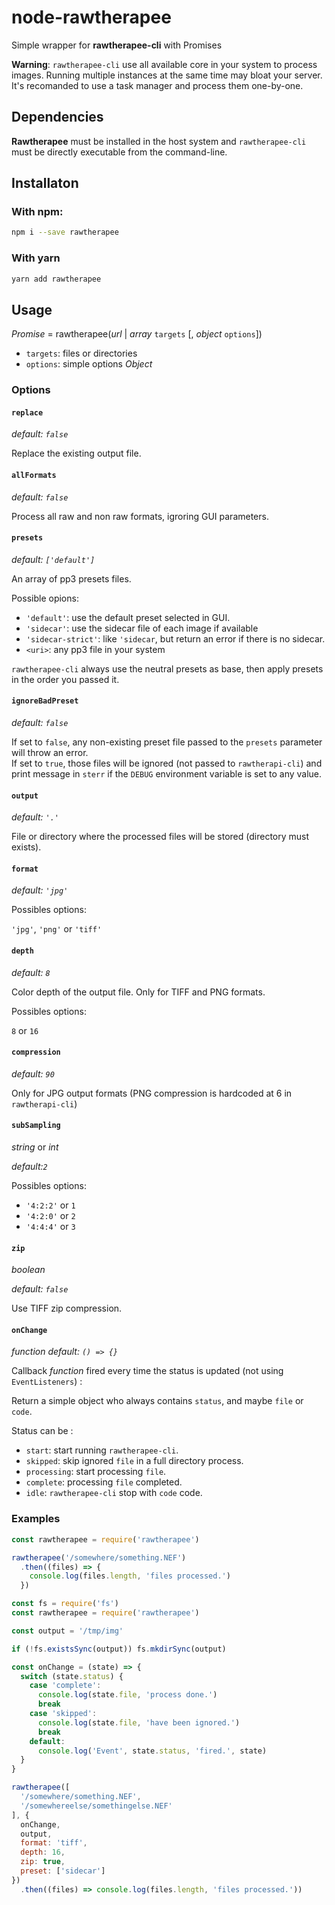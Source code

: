 # node-rawtherapee

Simple wrapper for **rawtherapee-cli** with Promises

**Warning**: `rawtherapee-cli` use all available core in your system to process images. Running multiple instances at the same time may bloat your server. It's recomanded to use a task manager and process them one-by-one.

## Dependencies

**Rawtherapee** must be installed in the host system and `rawtherapee-cli` must be directly executable from the command-line.

## Installaton

### With **npm**:

```bash
npm i --save rawtherapee
```

### With **yarn**

```bash
yarn add rawtherapee
```

## Usage

_Promise_ = rawtherapee(_url_ | _array_ `targets` [, _object_ `options`])

 * `targets`: files or directories  
 * `options`: simple options _Object_ 

### Options

#### `replace`

*default: `false`*  

Replace the existing output file.


#### `allFormats`

*default: `false`*

Process all raw and non raw formats, igroring GUI parameters.  


#### `presets`

*default: `['default']`*

An array of pp3 presets files.

Possible opions: 

 * `'default'`: use the default preset selected in GUI.  
 * `'sidecar'`: use the sidecar file of each image if available  
 * `'sidecar-strict'`: like `'sidecar`, but return an error if there is no sidecar.
 * `<uri>`: any pp3 file in your system

`rawtherapee-cli` always use the neutral presets as base, then apply presets in the order you passed it.


#### `ignoreBadPreset`

*default: `false`*  

If set to `false`, any non-existing preset file passed to the `presets` parameter will throw an error.  
If set to `true`, those files will be ignored (not passed to `rawtherapi-cli`) and print message in `sterr` if the `DEBUG` environment variable is set to any value.


#### `output`

*default: `'.'`*

File or directory where the processed files will be stored (directory must exists).


#### `format`

*default: `'jpg'`*

Possibles options:  

`'jpg'`, `'png'` or `'tiff'`


#### `depth`

*default: `8`*

Color depth of the output file. Only for TIFF and PNG formats.

Possibles options:  

`8` or `16`  


#### `compression`

*default: `90`*

Only for JPG output formats (PNG compression is hardcoded at 6 in `rawtherapi-cli`)


#### `subSampling`

 _string_ or _int_
 
*default:`2`*

Possibles options:  

 * `'4:2:2'` or `1`
 * `'4:2:0'` or `2`
 * `'4:4:4'` or `3`  


#### `zip`

_boolean_ 

*default: `false`*

Use TIFF zip compression.


#### `onChange`

_function_ 
*default: `() => {}`*

Callback _function_ fired every time the status is updated (not using `EventListeners`) :

Return a simple object who always contains `status`, and maybe `file` or `code`.

Status can be :

 * `start`: start running `rawtherapee-cli`.  
 * `skipped`: skip ignored `file` in a full directory process.  
 * `processing`: start processing `file`.
 * `complete`: processing `file` completed.
 * `idle`: `rawtherapee-cli` stop with `code` code.


### Examples

```js
const rawtherapee = require('rawtherapee')

rawtherapee('/somewhere/something.NEF')
  .then((files) => {
    console.log(files.length, 'files processed.')
  })
```


```js
const fs = require('fs')
const rawtherapee = require('rawtherapee')

const output = '/tmp/img'

if (!fs.existsSync(output)) fs.mkdirSync(output)

const onChange = (state) => {
  switch (state.status) {
    case 'complete':
      console.log(state.file, 'process done.')
      break
    case 'skipped':
      console.log(state.file, 'have been ignored.')
      break
    default:
      console.log('Event', state.status, 'fired.', state)
  }
}

rawtherapee([
  '/somewhere/something.NEF',
  '/somewhereelse/somethingelse.NEF'
], {
  onChange,
  output,
  format: 'tiff',
  depth: 16,
  zip: true,
  preset: ['sidecar']
})
  .then((files) => console.log(files.length, 'files processed.'))
```
